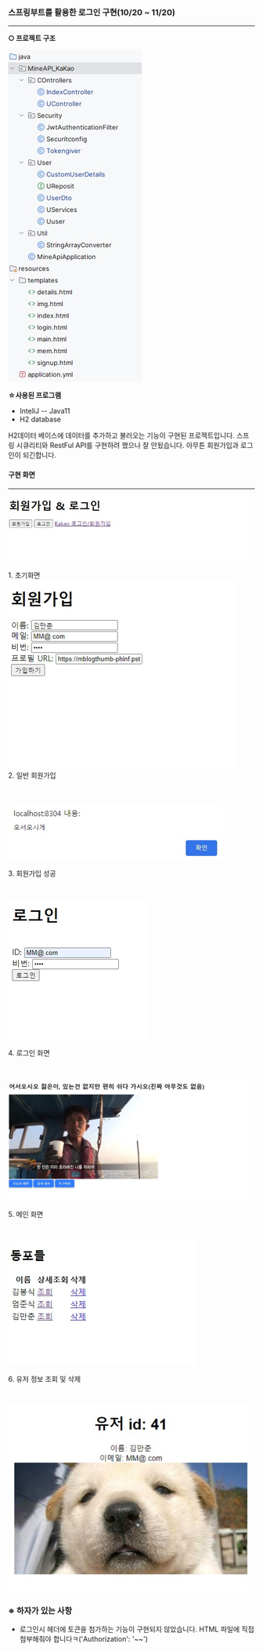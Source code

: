 ### 스프링부트를 활용한 로그인 구현(10/20 ~ 11/20)

---
__○ 프로젝트 구조__

<div class="test_image">
  <img src="./img/archi.jpg">
</div>


__☆사용된 프로그램__
- InteliJ -- Java11
- H2 database

H2데이터 베이스에 데이터를 추가하고 불러오는 기능이 구현된 프로젝트입니다. 스프링 시큐리티와 RestFul API를 구현하려 했으나 잘 안됬습니다.
아무튼 회원가입과 로그인이 되긴합니다.




#### 구현 화면
---
<div class="test_image">
  <img src="./img/1.jpg">
</div>
<br>1. 초기화면
<br><div class="test_image">
  <img src="./img/2.jpg">
</div>
2. 일반 회원가입

<br><div class="test_image">
  <img src="./img/3.jpg">
</div>
3. 회원가입 성공

<br><div class="test_image">
  <img src="./img/4.jpg">
</div>
4. 로그인 화면

<br><div class="test_image">
  <img src="./img/5.jpg">
</div>
5. 메인 화면

<br><div class="test_image">
  <img src="./img/6.jpg">
</div>
6. 유저 정보 조회 및 삭제

<br><div class="test_image">
  <img src="./img/7.jpg">
</div>


### __※ 하자가 있는 사항__

- 로그인시 헤더에 토큰을 첨가하는 기능이 구현되지 않았습니다.
  HTML 파일에 직접 첨부해줘야 합니다ㅋ('Authorization': '~~')
